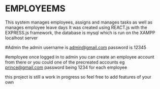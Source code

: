# EMPLOYEEMS
This system manages employees, assigns and manages tasks as well as manages employee leave days 
It was created using REACT.js with the EXPRESS.js framework, the database is mysql which is run on the XAMPP localhost server

#Admin 
the admin username is admin@gmail.com password is 12345

#employee 
once logged in to admin you can create an employee account from there or you could one of the precreated accounts eg prince@gmail.com password being 1234 for each employee

this project is still a work in progress so feel free to add features of your own
